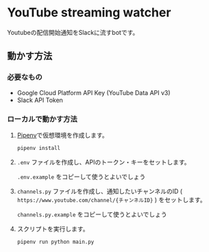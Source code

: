# YouTube streaming watcher

Youtubeの配信開始通知をSlackに流すbotです。

## 動かす方法

### 必要なもの

- Google Cloud Platform API Key (YouTube Data API v3)
- Slack API Token

### ローカルで動かす方法

1. [Pipenv](https://pipenv-ja.readthedocs.io/ja/translate-ja/)で仮想環境を作成します。

    ```sh
    pipenv install
    ```
2. `.env` ファイルを作成し、APIのトークン・キーをセットします。

   `.env.example` をコピーして使うとよいでしょう
3. `channels.py` ファイルを作成し、通知したいチャンネルのID ( `https://www.youtube.com/channel/{チャンネルID}` ) をセットします。

   `channels.py.example` をコピーして使うとよいでしょう
4. スクリプトを実行します。

    ```sh
    pipenv run python main.py
    ```
